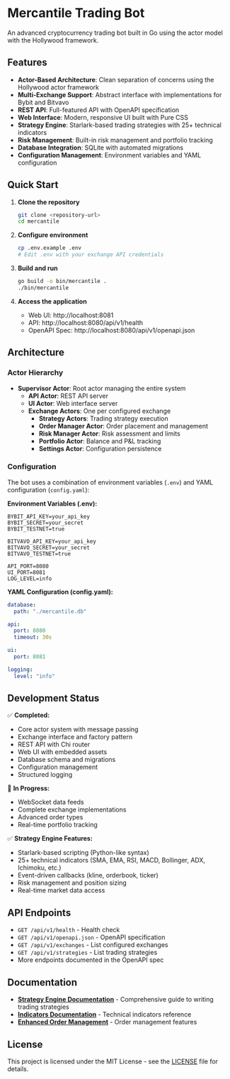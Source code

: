 # Mercantile Trading Bot

An advanced cryptocurrency trading bot built in Go using the actor model with the Hollywood framework.

## Features

- **Actor-Based Architecture**: Clean separation of concerns using the Hollywood actor framework
- **Multi-Exchange Support**: Abstract interface with implementations for Bybit and Bitvavo
- **REST API**: Full-featured API with OpenAPI specification
- **Web Interface**: Modern, responsive UI built with Pure CSS
- **Strategy Engine**: Starlark-based trading strategies with 25+ technical indicators
- **Risk Management**: Built-in risk management and portfolio tracking
- **Database Integration**: SQLite with automated migrations
- **Configuration Management**: Environment variables and YAML configuration

## Quick Start

1. **Clone the repository**
   ```bash
   git clone <repository-url>
   cd mercantile
   ```

2. **Configure environment**
   ```bash
   cp .env.example .env
   # Edit .env with your exchange API credentials
   ```

3. **Build and run**
   ```bash
   go build -o bin/mercantile .
   ./bin/mercantile
   ```

4. **Access the application**
   - Web UI: http://localhost:8081
   - API: http://localhost:8080/api/v1/health
   - OpenAPI Spec: http://localhost:8080/api/v1/openapi.json

## Architecture

### Actor Hierarchy
- **Supervisor Actor**: Root actor managing the entire system
  - **API Actor**: REST API server
  - **UI Actor**: Web interface server
  - **Exchange Actors**: One per configured exchange
    - **Strategy Actors**: Trading strategy execution
    - **Order Manager Actor**: Order placement and management
    - **Risk Manager Actor**: Risk assessment and limits
    - **Portfolio Actor**: Balance and P&L tracking
    - **Settings Actor**: Configuration persistence

### Configuration

The bot uses a combination of environment variables (`.env`) and YAML configuration (`config.yaml`):

**Environment Variables (.env):**
```env
BYBIT_API_KEY=your_api_key
BYBIT_SECRET=your_secret
BYBIT_TESTNET=true

BITVAVO_API_KEY=your_api_key
BITVAVO_SECRET=your_secret
BITVAVO_TESTNET=true

API_PORT=8080
UI_PORT=8081
LOG_LEVEL=info
```

**YAML Configuration (config.yaml):**
```yaml
database:
  path: "./mercantile.db"

api:
  port: 8080
  timeout: 30s

ui:
  port: 8081

logging:
  level: "info"
```

## Development Status

✅ **Completed:**
- Core actor system with message passing
- Exchange interface and factory pattern
- REST API with Chi router
- Web UI with embedded assets
- Database schema and migrations
- Configuration management
- Structured logging

🚧 **In Progress:**
- WebSocket data feeds
- Complete exchange implementations
- Advanced order types
- Real-time portfolio tracking

✅ **Strategy Engine Features:**
- Starlark-based scripting (Python-like syntax)
- 25+ technical indicators (SMA, EMA, RSI, MACD, Bollinger, ADX, Ichimoku, etc.)
- Event-driven callbacks (kline, orderbook, ticker)
- Risk management and position sizing
- Real-time market data access

## API Endpoints

- `GET /api/v1/health` - Health check
- `GET /api/v1/openapi.json` - OpenAPI specification
- `GET /api/v1/exchanges` - List configured exchanges
- `GET /api/v1/strategies` - List trading strategies
- More endpoints documented in the OpenAPI spec

## Documentation

- **[Strategy Engine Documentation](docs/strategy-engine.md)** - Comprehensive guide to writing trading strategies
- **[Indicators Documentation](INDICATORS_DOCUMENTATION.md)** - Technical indicators reference
- **[Enhanced Order Management](ENHANCED_ORDER_MANAGEMENT.md)** - Order management features

## License

This project is licensed under the MIT License - see the [LICENSE](LICENSE) file for details.